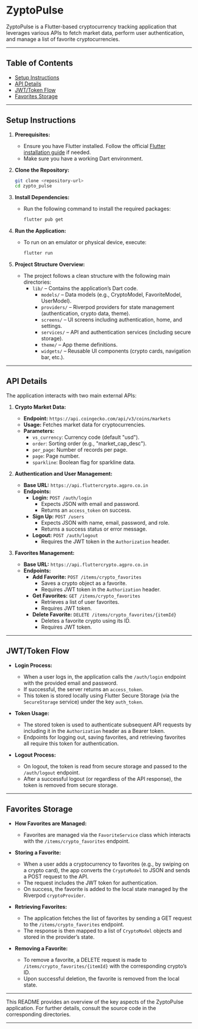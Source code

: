 # ZyptoPulse

ZyptoPulse is a Flutter-based cryptocurrency tracking application that leverages various APIs to fetch market data, perform user authentication, and manage a list of favorite cryptocurrencies.

---

## Table of Contents

- [Setup Instructions](#setup-instructions)
- [API Details](#api-details)
- [JWT/Token Flow](#jwttoken-flow)
- [Favorites Storage](#favorites-storage)

---

## Setup Instructions

1. **Prerequisites:**

   - Ensure you have Flutter installed. Follow the official [Flutter installation guide](https://flutter.dev/docs/get-started/install) if needed.
   - Make sure you have a working Dart environment.

2. **Clone the Repository:**

   ```bash
   git clone <repository-url>
   cd zypto_pulse
   ```

3. **Install Dependencies:**

   - Run the following command to install the required packages:
     ```bash
     flutter pub get
     ```

4. **Run the Application:**

   - To run on an emulator or physical device, execute:
     ```bash
     flutter run
     ```

5. **Project Structure Overview:**
   - The project follows a clean structure with the following main directories:
     - `lib/` – Contains the application’s Dart code.
       - `models/` – Data models (e.g., CryptoModel, FavoriteModel, UserModel).
       - `providers/` – Riverpod providers for state management (authentication, crypto data, theme).
       - `screens/` – UI screens including authentication, home, and settings.
       - `services/` – API and authentication services (including secure storage).
       - `theme/` – App theme definitions.
       - `widgets/` – Reusable UI components (crypto cards, navigation bar, etc.).

---

## API Details

The application interacts with two main external APIs:

1. **Crypto Market Data:**

   - **Endpoint:** `https://api.coingecko.com/api/v3/coins/markets`
   - **Usage:** Fetches market data for cryptocurrencies.
   - **Parameters:**
     - `vs_currency`: Currency code (default "usd").
     - `order`: Sorting order (e.g., "market_cap_desc").
     - `per_page`: Number of records per page.
     - `page`: Page number.
     - `sparkline`: Boolean flag for sparkline data.

2. **Authentication and User Management:**

   - **Base URL:** `https://api.fluttercrypto.agpro.co.in`
   - **Endpoints:**
     - **Login:** `POST /auth/login`
       - Expects JSON with email and password.
       - Returns an `access_token` on success.
     - **Sign Up:** `POST /users`
       - Expects JSON with name, email, password, and role.
       - Returns a success status or error message.
     - **Logout:** `POST /auth/logout`
       - Requires the JWT token in the `Authorization` header.

3. **Favorites Management:**
   - **Base URL:** `https://api.fluttercrypto.agpro.co.in`
   - **Endpoints:**
     - **Add Favorite:** `POST /items/crypto_favorites`
       - Saves a crypto object as a favorite.
       - Requires JWT token in the `Authorization` header.
     - **Get Favorites:** `GET /items/crypto_favorites`
       - Retrieves a list of user favorites.
       - Requires JWT token.
     - **Delete Favorite:** `DELETE /items/crypto_favorites/{itemId}`
       - Deletes a favorite crypto using its ID.
       - Requires JWT token.

---

## JWT/Token Flow

- **Login Process:**

  - When a user logs in, the application calls the `/auth/login` endpoint with the provided email and password.
  - If successful, the server returns an `access_token`.
  - This token is stored locally using Flutter Secure Storage (via the `SecureStorage` service) under the key `auth_token`.

- **Token Usage:**

  - The stored token is used to authenticate subsequent API requests by including it in the `Authorization` header as a Bearer token.
  - Endpoints for logging out, saving favorites, and retrieving favorites all require this token for authentication.

- **Logout Process:**
  - On logout, the token is read from secure storage and passed to the `/auth/logout` endpoint.
  - After a successful logout (or regardless of the API response), the token is removed from secure storage.

---

## Favorites Storage

- **How Favorites are Managed:**
  - Favorites are managed via the `FavoriteService` class which interacts with the `/items/crypto_favorites` endpoint.
- **Storing a Favorite:**

  - When a user adds a cryptocurrency to favorites (e.g., by swiping on a crypto card), the app converts the `CryptoModel` to JSON and sends a POST request to the API.
  - The request includes the JWT token for authentication.
  - On success, the favorite is added to the local state managed by the Riverpod `cryptoProvider`.

- **Retrieving Favorites:**

  - The application fetches the list of favorites by sending a GET request to the `/items/crypto_favorites` endpoint.
  - The response is then mapped to a list of `CryptoModel` objects and stored in the provider’s state.

- **Removing a Favorite:**
  - To remove a favorite, a DELETE request is made to `/items/crypto_favorites/{itemId}` with the corresponding crypto’s ID.
  - Upon successful deletion, the favorite is removed from the local state.

---

This README provides an overview of the key aspects of the ZyptoPulse application. For further details, consult the source code in the corresponding directories.

---
